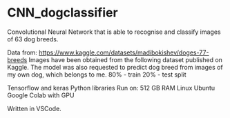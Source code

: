 # CNN_dogclassifier
Convolutional Neural Network that is able to recognise and classify images of 63 dog breeds.

Data from:
https://www.kaggle.com/datasets/madibokishev/doges-77-breeds
Images have been obtained from the following dataset published on Kaggle.
The model was also requested to predict dog breed from images of my own dog, which belongs to me.
80% - train 20% - test split

Tensorflow and keras Python libraries
Run on:
512 GB RAM Linux Ubuntu
Google Colab with GPU

Written in VSCode.
